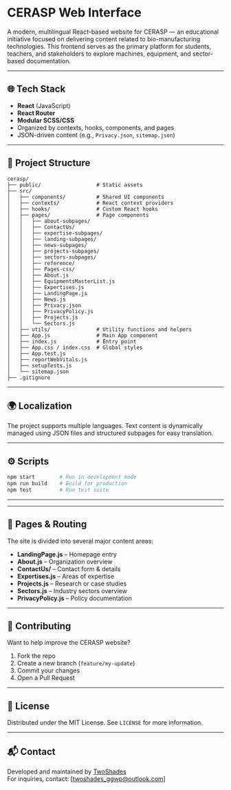 
# CERASP Web Interface

A modern, multilingual React-based website for CERASP — an educational initiative focused on delivering content related to bio-manufacturing technologies. This frontend serves as the primary platform for students, teachers, and stakeholders to explore machines, equipment, and sector-based documentation.

---

## 🌐 Tech Stack

- **React** (JavaScript)
- **React Router**
- **Modular SCSS/CSS**
- Organized by contexts, hooks, components, and pages
- JSON-driven content (e.g., `Privacy.json`, `sitemap.json`)

---

## 📁 Project Structure

```
cerasp/
├── public/                  # Static assets
├── src/
│   ├── components/          # Shared UI components
│   ├── contexts/            # React context providers
│   ├── hooks/               # Custom React hooks
│   ├── pages/               # Page components
│   │   ├── about-subpages/
│   │   ├── ContactUs/
│   │   ├── expertise-subpages/
│   │   ├── landing-subpages/
│   │   ├── news-subpages/
│   │   ├── projects-subpages/
│   │   ├── sectors-subpages/
│   │   ├── reference/
│   │   ├── Pages-css/
│   │   ├── About.js
│   │   ├── EquipmentsMasterList.js
│   │   ├── Expertises.js
│   │   ├── LandingPage.js
│   │   ├── News.js
│   │   ├── Privacy.json
│   │   ├── PrivacyPolicy.js
│   │   ├── Projects.js
│   │   └── Sectors.js
│   ├── utils/               # Utility functions and helpers
│   ├── App.js               # Main App component
│   ├── index.js             # Entry point
│   ├── App.css / index.css  # Global styles
│   ├── App.test.js
│   ├── reportWebVitals.js
│   ├── setupTests.js
│   └── sitemap.json
├── .gitignore
```

---

## 🌍 Localization

The project supports multiple languages. Text content is dynamically managed using JSON files and structured subpages for easy translation.

---

## ⚙️ Scripts

```bash
npm start        # Run in development mode
npm run build    # Build for production
npm test         # Run test suite
```

---

---

## 📌 Pages & Routing

The site is divided into several major content areas:

- **LandingPage.js** – Homepage entry
- **About.js** – Organization overview
- **ContactUs/** – Contact form & details
- **Expertises.js** – Areas of expertise
- **Projects.js** – Research or case studies
- **Sectors.js** – Industry sectors overview
- **PrivacyPolicy.js** – Policy documentation

---

## 🤝 Contributing

Want to help improve the CERASP website?

1. Fork the repo
2. Create a new branch (`feature/my-update`)
3. Commit your changes
4. Open a Pull Request

---

## 📝 License

Distributed under the MIT License. See `LICENSE` for more information.

---

## 📬 Contact

Developed and maintained by [TwoShades](https://github.com/TwoShades)  
For inquiries, contact: [twoshades_ggwp@outlook.com]
